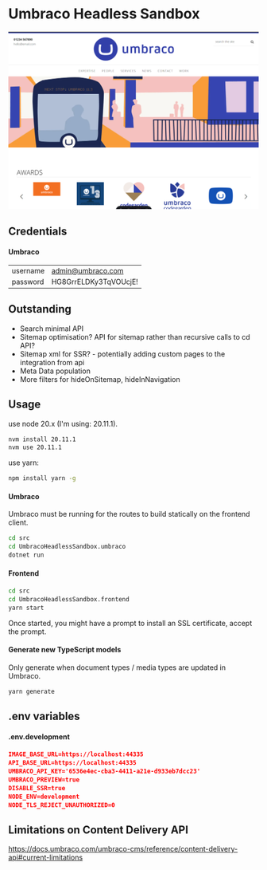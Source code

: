 # Umbraco Headless Sandbox

![Umbraco Headless Sandbox](/screenshots/image.png)

## Credentials
#### Umbraco

|   |   |
|---|---|
|username|admin@umbraco.com|
|password|HG8GrrELDKy3TqVOUcjE!|


## Outstanding
- Search minimal API
- Sitemap optimisation? API for sitemap rather than recursive calls to cd API? 
- Sitemap xml for SSR? - potentially adding custom pages to the integration from api
- Meta Data population
- More filters for hideOnSitemap, hideInNavigation

## Usage

use node 20.x (I'm using: 20.11.1).

```cmd
nvm install 20.11.1
nvm use 20.11.1
```
use yarn: 
```cmd
npm install yarn -g
```

#### Umbraco

Umbraco must be running for the routes to build statically on the frontend client. 

```cmd
cd src
cd UmbracoHeadlessSandbox.umbraco
dotnet run
```

#### Frontend

```cmd
cd src
cd UmbracoHeadlessSandbox.frontend
yarn start 
```
Once started, you might have a prompt to install an SSL certificate, accept the prompt. 



#### Generate new TypeScript models

Only generate when document types / media types are updated in Umbraco. 

```cmd
yarn generate 
```

## .env variables

#### .env.development
```json
IMAGE_BASE_URL=https://localhost:44335
API_BASE_URL=https://localhost:44335
UMBRACO_API_KEY='6536e4ec-cba3-4411-a21e-d933eb7dcc23'
UMBRACO_PREVIEW=true
DISABLE_SSR=true  
NODE_ENV=development
NODE_TLS_REJECT_UNAUTHORIZED=0
```

## Limitations on Content Delivery API
https://docs.umbraco.com/umbraco-cms/reference/content-delivery-api#current-limitations